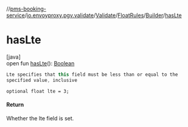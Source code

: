 //[pms-booking-service](../../../../../index.md)/[io.envoyproxy.pgv.validate](../../../index.md)/[Validate](../../index.md)/[FloatRules](../index.md)/[Builder](index.md)/[hasLte](has-lte.md)

# hasLte

[java]\
open fun [hasLte](has-lte.md)(): [Boolean](https://kotlinlang.org/api/core/kotlin-stdlib/kotlin/-boolean/index.html)

```kotlin
Lte specifies that this field must be less than or equal to the
specified value, inclusive

```
`optional float lte = 3;`

#### Return

Whether the lte field is set.